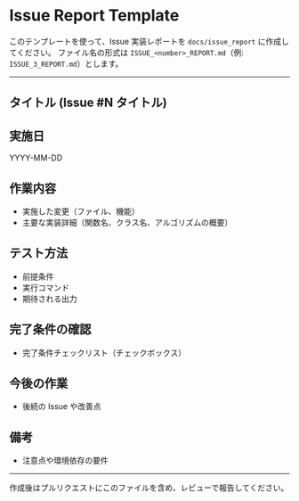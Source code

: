 # Issue Report Template

このテンプレートを使って、Issue 実装レポートを `docs/issue_report` に作成してください。
ファイル名の形式は `ISSUE_<number>_REPORT.md`（例: `ISSUE_3_REPORT.md`）とします。

---

## タイトル (Issue #N タイトル)

## 実施日

YYYY-MM-DD

## 作業内容

- 実施した変更（ファイル、機能）
- 主要な実装詳細（関数名、クラス名、アルゴリズムの概要）

## テスト方法

- 前提条件
- 実行コマンド
- 期待される出力

## 完了条件の確認

- 完了条件チェックリスト（チェックボックス）

## 今後の作業

- 後続の Issue や改善点

## 備考

- 注意点や環境依存の要件

---

作成後はプルリクエストにこのファイルを含め、レビューで報告してください。
